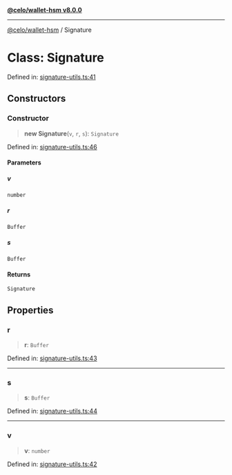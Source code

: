 [**@celo/wallet-hsm v8.0.0**](../README.md)

***

[@celo/wallet-hsm](../README.md) / Signature

# Class: Signature

Defined in: [signature-utils.ts:41](https://github.com/celo-org/developer-tooling/blob/master/packages/sdk/wallets/wallet-hsm/src/signature-utils.ts#L41)

## Constructors

### Constructor

> **new Signature**(`v`, `r`, `s`): `Signature`

Defined in: [signature-utils.ts:46](https://github.com/celo-org/developer-tooling/blob/master/packages/sdk/wallets/wallet-hsm/src/signature-utils.ts#L46)

#### Parameters

##### v

`number`

##### r

`Buffer`

##### s

`Buffer`

#### Returns

`Signature`

## Properties

### r

> **r**: `Buffer`

Defined in: [signature-utils.ts:43](https://github.com/celo-org/developer-tooling/blob/master/packages/sdk/wallets/wallet-hsm/src/signature-utils.ts#L43)

***

### s

> **s**: `Buffer`

Defined in: [signature-utils.ts:44](https://github.com/celo-org/developer-tooling/blob/master/packages/sdk/wallets/wallet-hsm/src/signature-utils.ts#L44)

***

### v

> **v**: `number`

Defined in: [signature-utils.ts:42](https://github.com/celo-org/developer-tooling/blob/master/packages/sdk/wallets/wallet-hsm/src/signature-utils.ts#L42)
